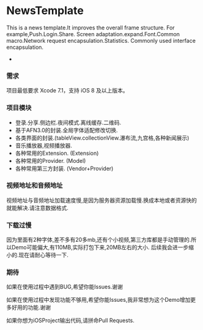 # NewsTemplate
This is a news template.It improves the overall frame structure.
For example,Push.Login.Share. Screen adaptation.expand.Font.Common macro.Network request encapsulation.Statistics.
Commonly used interface encapsulation.

-

### 需求
项目最低要求 Xcode 7.1，支持 iOS 8 及以上版本。

### 项目模块

* 登录.分享.侧边栏.夜间模式.离线缓存.二维码.
* 基于AFN3.0的封装.全局字体适配修改切换.
* 各类界面的封装.(tableView.collectionView.瀑布流,九宫格,各种新闻展示)
* 音乐播放器,视频播放器.
* 各种常用的Extension. (Extension)
* 各种常用的Provider. (Model)
* 各种常用第三方封装. (Vendor+Provider)

### 视频地址和音频地址
视频地址与音频地址加载速度慢,是因为服务器资源加载慢.换成本地或者资源快的就能解决.请注意数据格式.


### 下载过慢
因为里面有2种字体,差不多有20多mb,还有个小视频,第三方库都是手动管理的.所以Demo可能偏大,有110MB,实际打包下来,20MB左右的大小.
后续我会进一步缩小的.现在请耐心等待一下.

### 期待
如果在使用过程中遇到BUG,希望你能Issues.谢谢

如果在使用过程中发现功能不够用,希望你能Issues,我非常想为这个Demo增加更多好用的功能.谢谢

如果你想为iOSProject输出代码,请拼命Pull Requests.

